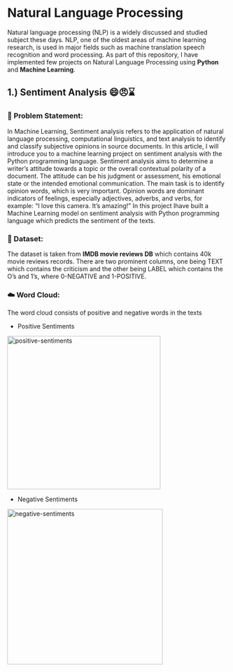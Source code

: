 # Natural Language Processing
Natural language processing (NLP) is a widely discussed and studied subject these days. 
NLP, one of the oldest areas of machine learning research, is used in major fields such as machine translation speech recognition and word processing. 
As part of this repository, I have implemented few projects on Natural Language Processing using **Python** and **Machine Learning**.

## 1.) Sentiment Analysis :smile::angry:⌛
### 🧭 Problem Statement:
In Machine Learning, Sentiment analysis refers to the application of natural language processing, computational linguistics, and text analysis to identify and classify subjective opinions in source documents. In this article, I will introduce you to a machine learning project on sentiment analysis with the Python programming language. Sentiment analysis aims to determine a writer’s attitude towards a topic or the overall contextual polarity of a document. The attitude can be his judgment or assessment, his emotional state or the intended emotional communication. The main task is to identify opinion words, which is very important. Opinion words are dominant indicators of feelings, especially adjectives, adverbs, and verbs, for example: “I love this camera. It’s amazing!”
In this project Ihave built a Machine Learning model on sentiment analysis with Python programming language which predicts the sentiment of the texts.

### 🧾 Dataset:
The dataset is taken from **IMDB movie reviews DB** which contains 40k movie reviews records. There are two prominent columns, one being TEXT which contains the criticism and the other being LABEL which contains the O’s and 1’s, where 0-NEGATIVE and 1-POSITIVE.

### :cloud: Word Cloud:
The word cloud consists of positive and negative words in the texts
* Positive Sentiments 
<img width="350" alt="positive-sentiments" src="https://user-images.githubusercontent.com/81012989/159269353-e922cbd2-b3dd-4e16-9d54-2817bbd10644.png">

* Negative Sentiments
<img width="355" alt="negative-sentiments" src="https://user-images.githubusercontent.com/81012989/159269374-5b99dc3a-0020-40d4-81a5-5f29aca929ac.png">
